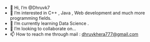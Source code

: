 - 👋 Hi, I’m @Dhruvk7
- 👀 I’m interested in C++ , Java , Web development and much more programming fields.
- 🌱 I’m currently learning Data Science .
- 💞️ I’m looking to collaborate on...
- 📫 How to reach me through mail : dhruvkhera777@gmail.com

<!---
Dhruvk7/Dhruvk7 is a ✨ special ✨ repository because its `README.md` (this file) appears on your GitHub profile.
You can click the Preview link to take a look at your changes.
--->
